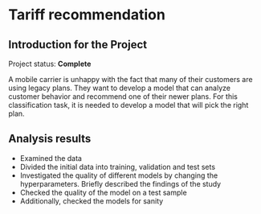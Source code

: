 # Tariff recommendation

## Introduction for the Project 

Project status: **Complete**

A mobile carrier is unhappy with the fact that many of their customers are using legacy plans. They want to develop a model that can analyze customer behavior and recommend one of their newer plans. For this classification task, it is needed to develop a model that will pick the right plan.

## Analysis results

* Examined the data
* Divided the initial data into training, validation and test sets
* Investigated the quality of different models by changing the hyperparameters. Briefly described the findings of the study
* Checked the quality of the model on a test sample
* Additionally, checked the models for sanity
